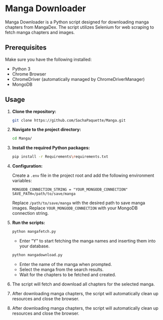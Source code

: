 # Manga Downloader

Manga Downloader is a Python script designed for downloading manga chapters from MangaDex. The script utilizes Selenium for web scraping to fetch manga chapters and images.

## Prerequisites

Make sure you have the following installed:

- Python 3
- Chrome Browser
- ChromeDriver (automatically managed by ChromeDriverManager)
- MongoDB

## Usage

1. **Clone the repository:**

    ```bash
    git clone https://github.com/SachaPaquette/Manga.git
    ```

2. **Navigate to the project directory:**

    ```bash
    cd Manga/
    ```

3. **Install the required Python packages:**

    ```bash
    pip install -r Requirements\requirements.txt
    ```

4. **Configuration:**

    Create a `.env` file in the project root and add the following environment variables:

    ```env
    MONGODB_CONNECTION_STRING = "YOUR_MONGODB_CONNECTION"
    SAVE_PATH=/path/to/save/manga
    ```

    Replace `/path/to/save/manga` with the desired path to save manga images.
    Replace `YOUR_MONGODB_CONNECTION` with your MongoDB connection string.

5. **Run the scripts:**

    ```bash
    python mangafetch.py
    ```
    - Enter "Y" to start fetching the manga names and inserting them into your database.

    ```bash
    python mangadownload.py
    ```
    - Enter the name of the manga when prompted.
    - Select the manga from the search results.
    - Wait for the chapters to be fetched and created.

6. The script will fetch and download all chapters for the selected manga.

7. After downloading manga chapters, the script will automatically clean up resources and close the browser.


8. After downloading manga chapters, the script will automatically clean up resources and close the browser.

